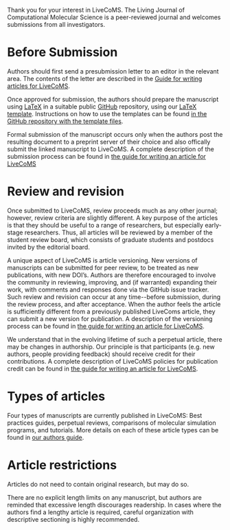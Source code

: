 Thank you for your interest in LiveCoMS. 
The Living Journal of Computational Molecular Science is a peer-reviewed journal and welcomes submissions from all investigators. 

# Before Submission

Authors should first send a presubmission letter to an editor in the relevant area. 
The contents of the  letter are described in the [Guide for writing articles for LiveCoMS](https://livecomsjournal.github.io/).

Once approved for submission, the authors should prepare the manuscript using [LaTeX](https://www.latex-project.org/) in a suitable public [GitHub](http://wwww.github.com) repository, using our [LaTeX template](https://github.com/livecomsjournal/article_templates). 
Instructions on how to use the templates can be found [in the GitHub repository with the template files](http://https://github.com/livecomsjournal/article_templates).

Formal submission of the manuscript occurs only when the authors post the resulting document to a preprint server of their choice and also offically submit the linked manuscript to LiveCoMS. 
A complete description of the submission process can be found in [the guide for writing an article for LiveCoMS](https://livecomsjournal.github.io/)

# Review and revision

Once submitted to LiveCoMS, review proceeds much as any other journal; however, review criteria are slightly different. 
A key purpose of the articles is that they should be useful to a range of researchers, but especially early-stage researchers. 
Thus, all articles will be reviewed by a member of the student review board, which consists of graduate students and postdocs invited by the editorial board. 

A unique aspect of LiveCoMS is article versioning. 
New versions of manuscripts can be submitted for peer review, to be treated as new publications, with new DOI’s. 
Authors are therefore encouraged to involve the community in reviewing, improving, and (if warranted) expanding their work, with comments and responses done via the GitHub issue tracker. 
Such review and revision can occur at any time--before submission, during the review process, and after acceptance. 
When the author feels the article is sufficiently different from a previously published LiveComs article, they can submit a new version for publication. 
A description of the versioning process can be found in [the guide for writing an article for LiveCoMS](https://livecomsjournal.github.io/).  

We understand that in the evolving lifetime of such a perpetual article, there may be changes in authorship. 
Our principle is that participants (e.g. new authors, people providing feedback) should receive credit for their contributions. 
A complete description of LiveCoMS policies for publication credit can be found in [the guide for writing an article for LiveCoMS](https://livecomsjournal.github.io/). 

# Types of articles
 
Four types of manuscripts are currently published in LiveCoMS: Best practices guides, perpetual reviews, comparisons of molecular simulation programs, and tutorials. 
More details on each of these article types can be found in [our authors guide](https://livecomsjournal.github.io/).

# Article restrictions

Articles do not need to contain original research, but may do so. 

There are no explicit length limits on any manuscript, but authors are reminded that excessive length discourages readership.  In cases where the authors find a lengthy article is required, careful organization with descriptive sectioning is highly recommended.
